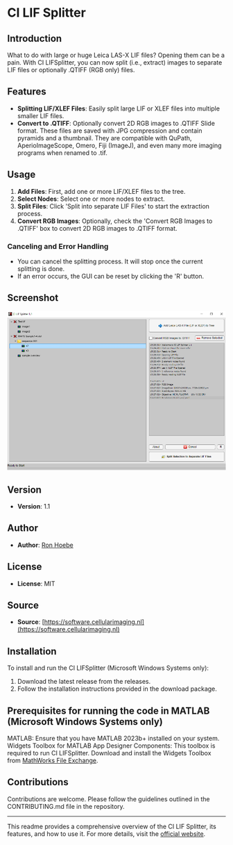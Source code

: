 # CI LIF Splitter

## Introduction

What to do with large or huge Leica LAS-X LIF files? Opening them can be a pain. With CI LIFSplitter, you can now split (i.e., extract) images to separate LIF files or optionally .QTIFF (RGB only) files.

## Features

- **Splitting LIF/XLEF Files**: Easily split large LIF or XLEF files into multiple smaller LIF files.
- **Convert to .QTIFF**: Optionally convert 2D RGB images to .QTIFF Slide format. These files are saved with JPG compression and contain pyramids and a thumbnail. They are compatible with QuPath, AperioImageScope, Omero, Fiji (ImageJ), and even many more imaging programs when renamed to .tif.

## Usage

1. **Add Files**: First, add one or more LIF/XLEF files to the tree.
2. **Select Nodes**: Select one or more nodes to extract.
3. **Split Files**: Click 'Split into separate LIF Files' to start the extraction process.
4. **Convert RGB Images**: Optionally, check the 'Convert RGB Images to .QTIFF' box to convert 2D RGB images to .QTIFF format.

### Canceling and Error Handling

- You can cancel the splitting process. It will stop once the current splitting is done.
- If an error occurs, the GUI can be reset by clicking the 'R' button.

## Screenshot

![CI LIF Splitter Interface](https://github.com/Cellular-Imaging-Amsterdam-UMC/CI_LIF-Splitter/blob/main/Schermafbeelding%202024-05-29%20152728.png)

## Version

- **Version**: 1.1

## Author

- **Author**: [Ron Hoebe](mailto:r.a.hoebe@amsterdamumc.nl)

## License

- **License**: MIT

## Source

- **Source**: [https://software.cellularimaging.nl](https://software.cellularimaging.nl)

## Installation

To install and run the CI LIFSplitter (Microsoft Windows Systems only):

1. Download the latest release from the releases.
2. Follow the installation instructions provided in the download package.

## Prerequisites for running the code in MATLAB (Microsoft Windows Systems only)
MATLAB: Ensure that you have MATLAB 2023b+ installed on your system.
Widgets Toolbox for MATLAB App Designer Components: This toolbox is required to run CI LIFSplitter. 
Download and install the Widgets Toolbox from [MathWorks File Exchange](https://nl.mathworks.com/matlabcentral/fileexchange/83328-widgets-toolbox-matlab-app-designer-components).

## Contributions

Contributions are welcome. Please follow the guidelines outlined in the CONTRIBUTING.md file in the repository.

---

This readme provides a comprehensive overview of the CI LIF Splitter, its features, and how to use it. For more details, visit the [official website](https://software.cellularimaging.nl).
